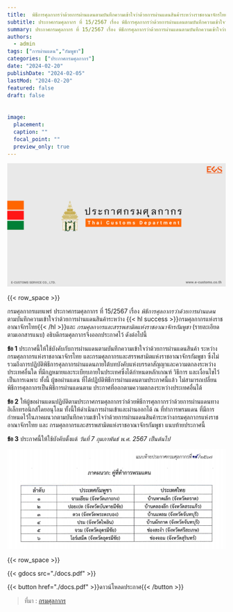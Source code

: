 ```yaml
---
title: 	พิธีการศุลกากรว่าด้วยการผ่านแดนตามบันทึกความเข้าใจว่าด้วยการผ่านแดนสินค้าระหว่างราชอาณาจักรไทย และราชอาณาจักรกัมพูชา
subtitle: ประกาศกรมศุลกากร ที่ 15/2567 เรื่อง พิธีการศุลกากรว่าด้วยการผ่านแดนตามบันทึกความเข้าใจว่าด้วยการผ่านแดนสินค้าระหว่างกรมศุลกากรแห่งราชอาณาจักรไทย และกรมศุลกากรและสรรพสามิตแห่งราชอาณาจักรกัมพูชา 
summary: ประกาศกรมศุลกากร ที่ 15/2567 เรื่อง พิธีการศุลกากรว่าด้วยการผ่านแดนตามบันทึกความเข้าใจว่าด้วยการผ่านแดนสินค้าระหว่างกรมศุลกากรแห่งราชอาณาจักรไทย และกรมศุลกากรและสรรพสามิตแห่งราชอาณาจักรกัมพูชา 
authors:
  - admin
tags: ["การผ่านแดน","กัมพูชา"]
categories: ["ประกาศกรมศุลกากร"]
date: "2024-02-20"
publishDate: "2024-02-05"
lastMod: "2024-02-20"
featured: false
draft: false


image:
  placement:
  caption: ""
  focal_point: ""
  preview_only: true
---
```


![](featured.png)

{{< row_space >}}




กรมศุลกากรเผยแพร่ ประกาศกรมศุลกากร ที่ 15/2567 เรื่อง *พิธีการศุลกากรว่าด้วยการผ่านแดน* ตามบันทึกความเข้าใจว่าด้วยการผ่านแดนสินค้าระหว่าง {{< hl success >}}กรมศุลกากรแห่งราชอาณาจักรไทย{{< /hl  >}}และ *กรมศุลกากรและสรรพสามิตแห่งราชอาณาจักรกัมพูชา* (รายละเอียดตามเอกสารแนบ) อธิบดีกรมศุลกากรจึงออกประกาศไว้ ดังต่อไปนี้

**ข้อ 1** ประกาศนี้ให้ใช้บังคับกับการผ่านแดนตามบันทึกความเข้าใจว่าด้วยการผ่านแดนสินค้า ระหว่างกรมศุลกากรแห่งราชอาณาจักรไทย และกรมศุลกากรและสรรพสามิตแห่งราชอาณาจักรกัมพูชา ซึ่งไม่รวมถึงการปฏิบัติพิธีการศุลกากรผ่านแดนภายใต้บทบังคับแห่งบรรดาสัญญาและความตกลงระหว่างประเทศอื่นใด ที่มีกฎหมายและระเบียบภายในประเทศซึ่งได้กำหนดหลักเกณฑ์ วิธีการ และเงื่อนไขไว้เป็นการเฉพาะ ทั้งนี้ ผู้ขอผ่านแดน ที่ได้ปฏิบัติพิธีการผ่านแดนตามประกาศนี้แล้ว ไม่สามารถเปลี่ยนพิธีการศุลกากรเป็นพิธีการผ่านแดนตาม ประกาศที่ออกตามความตกลงระหว่างประเทศอื่นได้

**ข้อ 2** ให้ผู้ขอผ่านแดนปฏิบัติตามประกาศกรมศุลกากรว่าด้วยพิธีการศุลกากรว่าด้วยการผ่านแดนทางอิเล็กทรอนิกส์โดยอนุโลม ทั้งนี้ให้ดำเนินการผ่านเข้าและผ่านออกได้ ณ ที่ทำการพรมแดน ที่มีการกำหนดไว้ในภาคผนวกตามบันทึกความเข้าใจว่าด้วยการผ่านแดนสินค้าระหว่างกรมศุลกากรแห่งราชอาณาจักรไทย และ กรมศุลกากรและสรรพสามิตแห่งราชอาณาจักรกัมพูชา แนบท้ายประกาศนี้

**ข้อ 3** ประกาศนี้ให้ใช้บังคับตั้งแต่ *วันที่ 7 กุมภาพันธ์ พ.ศ. 2567 เป็นต้นไป*

![](img.png)

{{< row_space >}}

{{< gdocs src="./docs.pdf" >}}


{{< button href="./docs.pdf" >}}ดาวน์โหลดประกาศ{{< /button >}}

> ที่มา : [กรมศุลกากร](https://www.customs.go.th/cont_strc_download_with_docno_date.php?lang=th&top_menu=menu_homepage&current_id=14232a32404e505f4a464b4d464b47)
